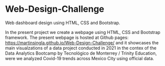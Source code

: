 # Web-Design-Challenge
Web dashboard design using HTML, CSS and Bootstrap.

In the present project we create a webpage using HTML, CSS and Bootstrap framework. The present webpage is hosted at Github pages:  https://martinsingla.github.io/Web-Design-Challenge/ and it showcases the main visualzations of a data project conducted in 2021 in the contex of the Data Analytics Bootcamp by Tecnológico de Monterrey / Trinity Education, were we analyzed Covid-19 trends across Mexico City using official data.
